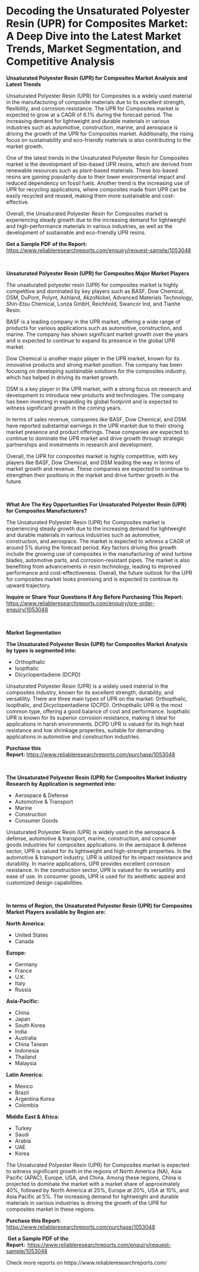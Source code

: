 <p><h1>Decoding the Unsaturated Polyester Resin (UPR) for Composites Market: A Deep Dive into the Latest Market Trends, Market Segmentation, and Competitive Analysis</h1></p><p><strong>Unsaturated Polyester Resin (UPR) for Composites Market Analysis and Latest Trends</strong></p>
<p><p>Unsaturated Polyester Resin (UPR) for Composites is a widely used material in the manufacturing of composite materials due to its excellent strength, flexibility, and corrosion resistance. The UPR for Composites market is expected to grow at a CAGR of 6.1% during the forecast period. The increasing demand for lightweight and durable materials in various industries such as automotive, construction, marine, and aerospace is driving the growth of the UPR for Composites market. Additionally, the rising focus on sustainability and eco-friendly materials is also contributing to the market growth.</p><p>One of the latest trends in the Unsaturated Polyester Resin for Composites market is the development of bio-based UPR resins, which are derived from renewable resources such as plant-based materials. These bio-based resins are gaining popularity due to their lower environmental impact and reduced dependency on fossil fuels. Another trend is the increasing use of UPR for recycling applications, where composites made from UPR can be easily recycled and reused, making them more sustainable and cost-effective.</p><p>Overall, the Unsaturated Polyester Resin for Composites market is experiencing steady growth due to the increasing demand for lightweight and high-performance materials in various industries, as well as the development of sustainable and eco-friendly UPR resins.</p></p>
<p><strong>Get a Sample PDF of the Report:&nbsp;</strong> <a href="https://www.reliableresearchreports.com/enquiry/request-sample/1053048">https://www.reliableresearchreports.com/enquiry/request-sample/1053048</a></p>
<p>&nbsp;</p>
<p><strong>Unsaturated Polyester Resin (UPR) for Composites Major Market Players</strong></p>
<p><p>The unsaturated polyester resin (UPR) for composites market is highly competitive and dominated by key players such as BASF, Dow Chemical, DSM, DuPont, Polynt, Ashland, AkzoNobel, Advanced Materials Technology, Shin-Etsu Chemical, Lonza GmbH, Reichhold, Swancor Ind, and Tianhe Resin.</p><p>BASF is a leading company in the UPR market, offering a wide range of products for various applications such as automotive, construction, and marine. The company has shown significant market growth over the years and is expected to continue to expand its presence in the global UPR market.</p><p>Dow Chemical is another major player in the UPR market, known for its innovative products and strong market position. The company has been focusing on developing sustainable solutions for the composites industry, which has helped in driving its market growth.</p><p>DSM is a key player in the UPR market, with a strong focus on research and development to introduce new products and technologies. The company has been investing in expanding its global footprint and is expected to witness significant growth in the coming years.</p><p>In terms of sales revenue, companies like BASF, Dow Chemical, and DSM have reported substantial earnings in the UPR market due to their strong market presence and product offerings. These companies are expected to continue to dominate the UPR market and drive growth through strategic partnerships and investments in research and development.</p><p>Overall, the UPR for composites market is highly competitive, with key players like BASF, Dow Chemical, and DSM leading the way in terms of market growth and revenue. These companies are expected to continue to strengthen their positions in the market and drive further growth in the future.</p></p>
<p>&nbsp;</p>
<p><strong>What Are The Key Opportunities For Unsaturated Polyester Resin (UPR) for Composites Manufacturers?</strong></p>
<p><p>The Unsaturated Polyester Resin (UPR) for Composites market is experiencing steady growth due to the increasing demand for lightweight and durable materials in various industries such as automotive, construction, and aerospace. The market is expected to witness a CAGR of around 5% during the forecast period. Key factors driving this growth include the growing use of composites in the manufacturing of wind turbine blades, automotive parts, and corrosion-resistant pipes. The market is also benefiting from advancements in resin technology, leading to improved performance and cost-effectiveness. Overall, the future outlook for the UPR for composites market looks promising and is expected to continue its upward trajectory.</p></p>
<p><strong>Inquire or Share Your Questions If Any Before Purchasing This Report:</strong> <a href="https://www.reliableresearchreports.com/enquiry/pre-order-enquiry/1053048">https://www.reliableresearchreports.com/enquiry/pre-order-enquiry/1053048</a></p>
<p>&nbsp;</p>
<p><strong>Market Segmentation</strong></p>
<p><strong>The Unsaturated Polyester Resin (UPR) for Composites Market Analysis by types is segmented into:</strong></p>
<p><ul><li>Orthopthalic</li><li>Isopthalic</li><li>Dicyclopentadiene (DCPD)</li></ul></p>
<p><p>Unsaturated Polyester Resin (UPR) is a widely used material in the composites industry, known for its excellent strength, durability, and versatility. There are three main types of UPR on the market: Orthopthalic, Isopthalic, and Dicyclopentadiene (DCPD). Orthopthalic UPR is the most common type, offering a good balance of cost and performance. Isopthalic UPR is known for its superior corrosion resistance, making it ideal for applications in harsh environments. DCPD UPR is valued for its high heat resistance and low shrinkage properties, suitable for demanding applications in automotive and construction industries.</p></p>
<p><strong>Purchase this Report:&nbsp;</strong><a href="https://www.reliableresearchreports.com/purchase/1053048">https://www.reliableresearchreports.com/purchase/1053048</a></p>
<p>&nbsp;</p>
<p><strong>The Unsaturated Polyester Resin (UPR) for Composites Market Industry Research by Application is segmented into:</strong></p>
<p><ul><li>Aerospace & Defense</li><li>Automotive & Transport</li><li>Marine</li><li>Construction</li><li>Consumer Goods</li></ul></p>
<p><p>Unsaturated Polyester Resin (UPR) is widely used in the aerospace & defense, automotive & transport, marine, construction, and consumer goods industries for composites applications. In the aerospace & defense sector, UPR is valued for its lightweight and high-strength properties. In the automotive & transport industry, UPR is utilized for its impact resistance and durability. In marine applications, UPR provides excellent corrosion resistance. In the construction sector, UPR is valued for its versatility and ease of use. In consumer goods, UPR is used for its aesthetic appeal and customized design capabilities.</p></p>
<p>&nbsp;</p>
<p><strong>In terms of Region, the Unsaturated Polyester Resin (UPR) for Composites Market Players available by Region are:</strong></p>
<p>
    <p> <strong> North America: </strong>
        <ul>
            <li>United States</li>
            <li>Canada</li>
        </ul>
        </p> 
    <p> <strong> Europe: </strong>
        <ul>
            <li>Germany</li>
            <li>France</li>
            <li>U.K.</li>
            <li>Italy</li>
            <li>Russia</li>
        </ul>
        </p> 
    <p> <strong> Asia-Pacific: </strong>
        <ul>
            <li>China</li>
            <li>Japan</li>
            <li>South Korea</li>
            <li>India</li>
            <li>Australia</li>
            <li>China Taiwan</li>
            <li>Indonesia</li>
            <li>Thailand</li>
            <li>Malaysia</li>
        </ul>
        </p> 
    <p> <strong> Latin America: </strong>
        <ul>
            <li>Mexico</li>
            <li>Brazil</li>
            <li>Argentina Korea</li>
            <li>Colombia</li>
        </ul>
        </p> 
    <p> <strong> Middle East & Africa: </strong>
        <ul>
            <li>Turkey</li>
            <li>Saudi</li>
            <li>Arabia</li>
            <li>UAE</li>
            <li>Korea</li>
        </ul>
    </p>
    </p>
<p><p>The Unsaturated Polyester Resin (UPR) for Composites market is expected to witness significant growth in the regions of North America (NA), Asia Pacific (APAC), Europe, USA, and China. Among these regions, China is projected to dominate the market with a market share of approximately 40%, followed by North America at 25%, Europe at 20%, USA at 10%, and Asia Pacific at 5%. The increasing demand for lightweight and durable materials in various industries is driving the growth of the UPR for composites market in these regions.</p></p>
<p><strong>Purchase this Report: </strong><a href="https://www.reliableresearchreports.com/purchase/1053048">https://www.reliableresearchreports.com/purchase/1053048</a></p>
<p>&nbsp;<strong>Get a Sample PDF of the Report:&nbsp;&nbsp;</strong><a href="https://www.reliableresearchreports.com/enquiry/request-sample/1053048">https://www.reliableresearchreports.com/enquiry/request-sample/1053048</a></p>
<p><strong></strong></p>
<p>Check more reports on https://www.reliableresearchreports.com/</p>